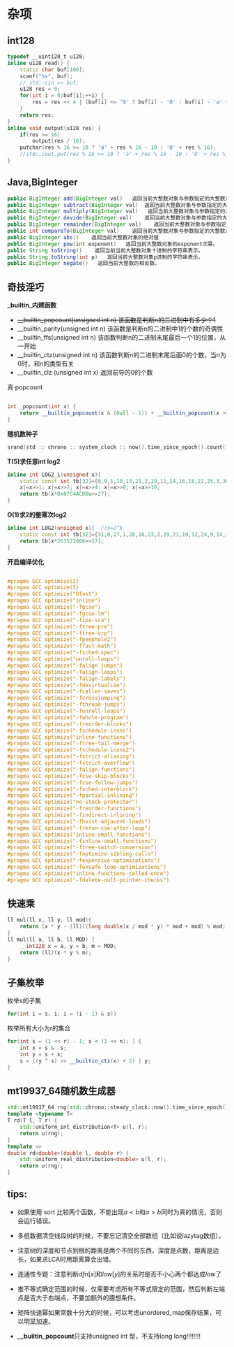 #  杂项
## int128
```cpp
typedef __uint128_t u128;
inline u128 read() {
    static char buf[100];
    scanf("%s", buf);
    // std::cin >> buf;
    u128 res = 0;
    for(int i = 0;buf[i];++i) {
        res = res << 4 | (buf[i] <= '9' ? buf[i] - '0' : buf[i] - 'a' + 10);
    }
    return res;
}
inline void output(u128 res) {
    if(res >= 16)
        output(res / 16);
    putchar(res % 16 >= 10 ? 'a' + res % 16 - 10 : '0' + res % 16);
    //std::cout.put(res % 16 >= 10 ? 'a' + res % 16 - 10 : '0' + res % 16);
}
```
## Java,BigInteger  
```java
public BigInteger add(BigInteger val)   返回当前大整数对象与参数指定的大整数对象的和
public BigInteger subtract(BigInteger val)  返回当前大整数对象与参数指定的大整数对象的差
public BigInteger multiply(BigInteger val)   返回当前大整数对象与参数指定的大整数对象的积
public BigInteger devide(BigInteger val)    返回当前大整数对象与参数指定的大整数对象的商
public BigInteger remainder(BigInteger val)    返回当前大整数对象与参数指定的大整数对象的余
public int compareTo(BigInteger val)    返回当前大整数对象与参数指定的大整数对象的比较结果，返回值是1、-1、0，分别表示当前大整数对象大于、小于或等于参数指定的大整数。
public BigInteger abs()    返回当前大整数对象的绝对值
public BigInteger pow(int exponent)   返回当前大整数对象的exponent次幂。
public String toString()    返回当前当前大整数对象十进制的字符串表示。
public String toString(int p)   返回当前大整数对象p进制的字符串表示。
public BigInteger negate()   返回当前大整数的相反数。
```

## 奇技淫巧  
**_builtin_内建函数** 

+ ~~__builtin_popcount(unsigned int n) 该函数是判断n的二进制中有多少个1~~    
+ __builtin_parity(unsigned int n) 该函数是判断n的二进制中1的个数的奇偶性  
+ __builtin_ffs(unsigned int n) 该函数判断n的二进制末尾最后一个1的位置，从一开始  
+ __builtin_ctz(unsigned int n) 该函数判断n的二进制末尾后面0的个数，当n为0时，和n的类型有关  
+ __builtin_clz (unsigned int x) 返回前导的0的个数  


真·popcount
```cpp

int _popcount(int x) {
	return __builtin_popcount(x & (0ull - 1)) + __builtin_popcount(x >> 32);
}
```

**随机数种子**
```cpp
srand(std :: chrono :: system_clock :: now().time_since_epoch().count());
```

**T(5)求任意int log2**  
```cpp
inline int LOG2_1(unsigned x){
    static const int tb[32]={0,9,1,10,13,21,2,29,11,14,16,18,22,25,3,30,8,12,20,28,15,17,24,7,19,27,23,6,26,5,4,31};
    x|=x>>1; x|=x>>2; x|=x>>4; x|=x>>8; x|=x>>16;
    return tb[x*0x07C4ACDDu>>27];
}
```
**O(1)求2的整幂次log2**  
```cpp
inline int LOG2(unsigned x){  //x=2^k
    static const int tb[32]={31,0,27,1,28,18,23,2,29,21,19,12,24,9,14,3,30,26,17,22,20,11,8,13,25,16,10,7,15,6,5,4};
    return tb[x*263572066>>27];
}
```

**开启编译优化**  
```cpp

#pragma GCC optimize(2)
#pragma GCC optimize(3)
#pragma GCC optimize("Ofast")
#pragma GCC optimize("inline")
#pragma GCC optimize("-fgcse")
#pragma GCC optimize("-fgcse-lm")
#pragma GCC optimize("-fipa-sra")
#pragma GCC optimize("-ftree-pre")
#pragma GCC optimize("-ftree-vrp")
#pragma GCC optimize("-fpeephole2")
#pragma GCC optimize("-ffast-math")
#pragma GCC optimize("-fsched-spec")
#pragma GCC optimize("unroll-loops")
#pragma GCC optimize("-falign-jumps")
#pragma GCC optimize("-falign-loops")
#pragma GCC optimize("-falign-labels")
#pragma GCC optimize("-fdevirtualize")
#pragma GCC optimize("-fcaller-saves")
#pragma GCC optimize("-fcrossjumping")
#pragma GCC optimize("-fthread-jumps")
#pragma GCC optimize("-funroll-loops")
#pragma GCC optimize("-fwhole-program")
#pragma GCC optimize("-freorder-blocks")
#pragma GCC optimize("-fschedule-insns")
#pragma GCC optimize("inline-functions")
#pragma GCC optimize("-ftree-tail-merge")
#pragma GCC optimize("-fschedule-insns2")
#pragma GCC optimize("-fstrict-aliasing")
#pragma GCC optimize("-fstrict-overflow")
#pragma GCC optimize("-falign-functions")
#pragma GCC optimize("-fcse-skip-blocks")
#pragma GCC optimize("-fcse-follow-jumps")
#pragma GCC optimize("-fsched-interblock")
#pragma GCC optimize("-fpartial-inlining")
#pragma GCC optimize("no-stack-protector")
#pragma GCC optimize("-freorder-functions")
#pragma GCC optimize("-findirect-inlining")
#pragma GCC optimize("-fhoist-adjacent-loads")
#pragma GCC optimize("-frerun-cse-after-loop")
#pragma GCC optimize("inline-small-functions")
#pragma GCC optimize("-finline-small-functions")
#pragma GCC optimize("-ftree-switch-conversion")
#pragma GCC optimize("-foptimize-sibling-calls")
#pragma GCC optimize("-fexpensive-optimizations")
#pragma GCC optimize("-funsafe-loop-optimizations")
#pragma GCC optimize("inline-functions-called-once")
#pragma GCC optimize("-fdelete-null-pointer-checks")
```



## 快速乘  
```cpp
ll mul(ll x, ll y, ll mod){
    return (x * y - (ll)((long double)x / mod * y) * mod + mod) % mod;     
}
ll mul(ll a, ll b, ll MOD) {
    __int128 x = a, y = b, m = MOD;
    return (ll)(x * y % m);
}
```

## 子集枚举  
枚举s的子集  
```cpp
for(int i = s; i; i = (i - 1) & s)) 
```
枚举所有大小为r的集合
```cpp
for(int s = (1 << r) - 1; s < (1 << n); ) {
    int x = s & -s;
    int y = s + x;
    s = ((y ^ s) >> __builtin_ctz(x) + 2) | y;
}
```

## mt19937_64随机数生成器  
```cpp
std::mt19937_64 rng(std::chrono::steady_clock::now().time_since_epoch().count());
template <typename T>
T rd(T l, T r) {
    std::uniform_int_distribution<T> u(l, r);
    return u(rng);
}
template <>
double rd<double>(double l, double r) {
    std::uniform_real_distribution<double> u(l, r);
    return u(rng);
}
```
## tips:

+ 如果使用 sort 比较两个函数，不能出现$a<b$和$a>b$同时为真的情况，否则会运行错误。
+ 多组数据清空线段树的时候，不要忘记清空全部数组（比如说lazytag数组）。

+ 注意树的深度和节点到根的距离是两个不同的东西，深度是点数，距离是边长，如果求LCA时用距离算会出错。

+ 连通性专题：注意判断$dfn[x]$和$low[y]$的关系时是否不小心两个都达成$low$了

+ 推不等式确定范围的时候，仅需要考虑所有不等式限定的范围，然后判断左端点是否大于右端点，不要加额外的臆想条件。  

+ 矩阵快速幂如果常数十分大的时候，可以考虑unordered_map保存结果，可以明显加速。  


+ **__builtin_popcount**只支持unsigned int 型，不支持long long!!!!!!!!

